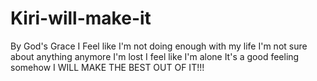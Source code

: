 # Kiri-will-make-it
By God's Grace
I Feel like I'm not doing enough with my life
I'm not sure about anything anymore
I'm lost
I feel like I'm alone
It's a good feeling somehow
I WILL MAKE THE BEST OUT OF IT!!!

